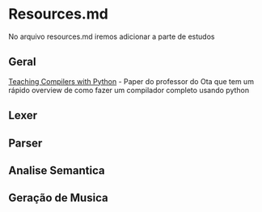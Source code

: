 # Resources.md
No arquivo resources.md iremos adicionar a parte de estudos 

## Geral
[Teaching Compilers with Python](TeachingCompilersWithPython_Paper.pdf) - Paper do professor do Ota que tem um rápido overview de como fazer um compilador completo usando python

## Lexer


## Parser


## Analise Semantica


## Geração de Musica

